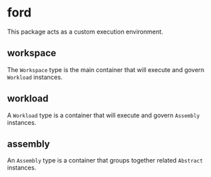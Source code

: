 # ford

This package acts as a custom execution environment.

## workspace

The `Workspace` type is the main container that will execute and
govern `Workload` instances.

## workload

A `Workload` type is a container that will execute and
govern `Assembly` instances.

## assembly

An `Assembly` type is a container that groups together related
`Abstract` instances.
